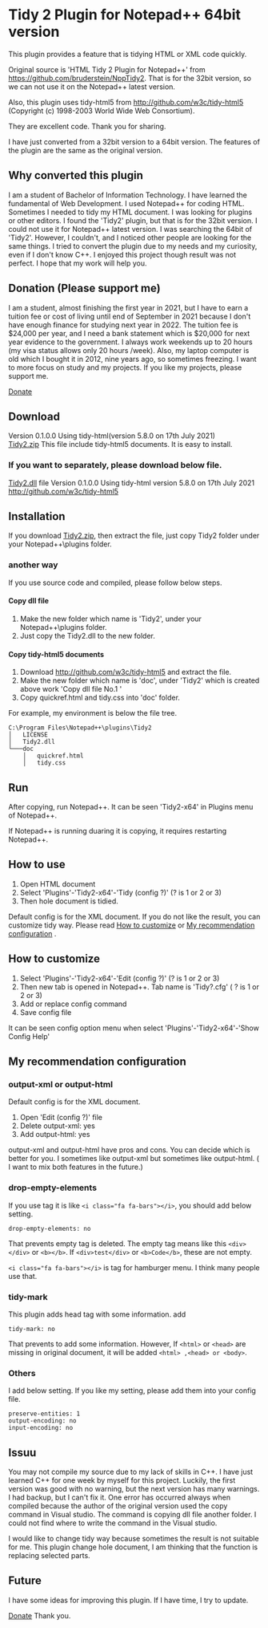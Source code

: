 # Tidy 2 Plugin for Notepad++ 64bit version 
This plugin provides a feature that is tidying HTML or XML code quickly.

Original source is 'HTML Tidy 2 Plugin for Notepad++' from https://github.com/bruderstein/NppTidy2.
That is for the 32bit version, so we can not use it on the Notepad++ latest version.

Also, this plugin uses tidy-html5 from http://github.com/w3c/tidy-html5 (Copyright (c) 1998-2003 World Wide Web Consortium).

They are excellent code. Thank you for sharing.

I have just converted from a 32bit version to a 64bit version.
The features of the plugin are the same as the original version.

## Why converted this plugin
I am a student of Bachelor of Information Technology. I have learned the fundamental of Web Development. I used Notepad++ for coding HTML. Sometimes I needed to tidy my HTML document.
I was looking for plugins or other editors.  I found the 'Tidy2' plugin, but that is for the 32bit version. I could not use it for Notepad++ latest version. I was searching the 64bit of 'Tidy2'. However, I couldn't, and I noticed other people are looking for the same things.
I tried to convert the plugin due to my needs and my curiosity, even if I don't know C++. I enjoyed this project though result was not perfect. I hope that my work will help you.

## Donation (Please support me)
I am a student, almost finishing the first year in 2021,  but I have to earn a tuition fee or cost of living until end of September in 2021 because I don't have enough finance for studying next year in 2022. The tuition fee is $24,000 per year, and I need a bank statement which is $20,000 for next year evidence to the government. I always work weekends up to 20 hours (my visa status allows only 20 hours /week). Also, my laptop computer is old which I bought it in 2012, nine years ago, so sometimes freezing. I want to more focus on study and my projects. If you like my projects, please support me.


[Donate](https://paypal.me/kazukd)

## Download
Version 0.1.0.0 Using tidy-html(version 5.8.0 on 17th July 2021)  
[Tidy2.zip](https://github.com/kazukd/NppTidy2-x64/blob/main/Tidy2.zip) This file include tidy-html5 documents. It is easy to install.

### If you want to separately, please download below file.
[Tidy2.dll](https://github.com/kazukd/NppTidy2-x64/blob/main/Tidy2.dll) file Version 0.1.0.0  Using tidy-html version 5.8.0 on 17th July 2021  
http://github.com/w3c/tidy-html5  
 

   
## Installation
If you download [Tidy2.zip](https://github.com/kazukd/NppTidy2-x64/blob/main/Tidy2.zip), then extract the file, just copy Tidy2 folder under your Notepad++\plugins folder.

### another way
If you use source code and compiled, please follow below steps.

#### Copy dll file
1. Make the new folder which name is 'Tidy2', under your Notepad++\plugins folder. 
2. Just copy the Tidy2.dll to the new folder.

#### Copy tidy-html5 documents
1. Download  http://github.com/w3c/tidy-html5 and extract the file.
2. Make the new folder which name is 'doc', under 'Tidy2' which is created above work 'Copy dll file No.1 '
3. Copy quickref.html and tidy.css into 'doc' folder.

For example, my environment is below the file tree.
```
C:\Program Files\Notepad++\plugins\Tidy2
│   LICENSE
│   Tidy2.dll
└───doc
    │   quickref.html
    │   tidy.css
```
## Run
After copying, run Notepad++.
It can be seen 'Tidy2-x64' in Plugins menu of Notepad++.

If Notepad++ is running duaring it is copying, it requires restarting Notepad++.

## How to use
1. Open HTML document
2. Select 'Plugins'-'Tidy2-x64'-'Tidy (config ?)' (? is 1 or 2 or 3)
3. Then hole document is tidied.

Default config is for the XML document.
If you do not like the result, you can customize tidy way. Please read [How to customize](https://github.com/kazukd/NppTidy2-x64/blob/main/README.md#how-to-customize) or 
[My recommendation configuration](https://github.com/kazukd/NppTidy2-x64/blob/main/README.md#my-recommendation-configuration) .

## How to customize
1. Select 'Plugins'-'Tidy2-x64'-'Edit (config ?)' (? is 1 or 2 or 3)
2. Then new tab is opened in Notepad++. Tab name is 'Tidy?.cfg' ( ? is 1 or 2 or 3)
3. Add or replace config command
4. Save config file

It can be seen config option menu when select 'Plugins'-'Tidy2-x64'-'Show Config Help'

## My recommendation configuration

### output-xml or output-html
Default config is for the XML document.
1. Open 'Edit (config ?)' file
2. Delete output-xml: yes
3. Add    output-html: yes

output-xml and output-html have pros and cons. You can decide which is better for you.
I sometimes like output-xml but sometimes like output-html. ( I want to mix both features in the future.) 

### drop-empty-elements
If you use tag it is like ``` <i class="fa fa-bars"></i> ```, you should add below setting.
```
drop-empty-elements: no
```
That prevents empty tag is deleted. The empty tag means like this ```<div></div>``` or ```<b></b>```. If ```<div>test</div>``` or ```<b>Code</b>```, these are not empty.

``` <i class="fa fa-bars"></i> ``` is tag for hamburger menu. I think many people use that.

### tidy-mark
This plugin adds head tag with some information.
add
```
tidy-mark: no
```
That prevents to add some information. However, If ```<html>``` or ```<head>``` are missing in original document, it will be added ```<html> ,<head> or <body>```.

### Others
I add below setting. If you like my setting, please add them into your config file.
```
preserve-entities: 1
output-encoding: no
input-encoding: no
```

## Issuu
You may not compile my source due to my lack of skills in C++. I have just learned C++ for one week by myself for this project.  Luckily, the first version was good with no warning, but the next version has many warnings. I had backup, but I can't fix it.
One error has occurred always when compiled because the author of the original version used the copy command in Visual studio. The command is copying dll file another folder. I could not find where to write the command in the Visual studio.

I would like to change tidy way because sometimes the result is not suitable for me. This plugin change hole document, I am thinking that the function is replacing selected parts.

## Future
I have some ideas for improving this plugin. If I have time, I try to update.

[Donate](https://paypal.me/kazukd)
Thank you.

